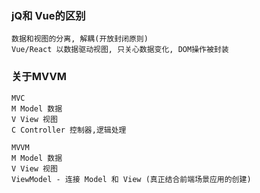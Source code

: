 ### jQ和 Vue的区别
```text
数据和视图的分离, 解耦(开放封闭原则)
Vue/React 以数据驱动视图, 只关心数据变化, DOM操作被封装

```

### 关于MVVM
```text
MVC
M Model 数据
V View 视图
C Controller 控制器,逻辑处理

MVVM
M Model 数据
V View 视图
ViewModel - 连接 Model 和 View (真正结合前端场景应用的创建)

```